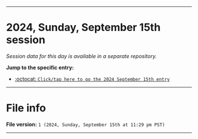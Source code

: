 
***

# 2024, Sunday, September 15th session

_Session data for this day is available in a separate repository._

**Jump to the specific entry:**

- [:octocat: `Click/tap here to go the 2024 September 15th entry`](https://github.com/seanpm2001/SeansLifeArchive_Images_TinyTower_Y2024/tree/SeansLifeArchive_Images_TinyTower_Y2024_Main-dev/2024/09_September/15/)

***

# File info

**File version:** `1 (2024, Sunday, September 15th at 11:29 pm PST)`

***
